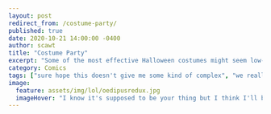 ```yaml
---
layout: post
redirect_from: /costume-party/
published: true
date: 2020-10-21 14:00:00 -0400
author: scawt
title: "Costume Party"
excerpt: "Some of the most effective Halloween costumes might seem low-effort at first glance, but really come into their own in time."
category: Comics
tags: ["sure hope this doesn't give me some kind of complex", "we really have to stop going to parties", "family", "the family that pees together", "Freud Dued", "your mom", "nice dude", "penis lol", "Halloween", "no not sexy at all why did I add that tag", "Oedipus"]
image:
  feature: assets/img/lol/oedipusredux.jpg
  imageHover: "I know it's supposed to be your thing but I think I'll be blinding myself now thanks."
---
```

